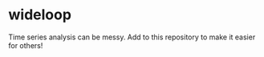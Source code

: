 # wideloop

Time series analysis can be messy. Add to this repository to make it easier for others!
